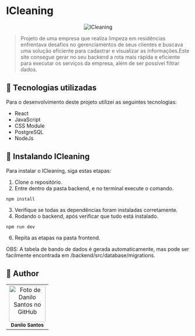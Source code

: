 # ICleaning

<p align="center">
  <img src="https://i.ibb.co/PwjF9mC/Captura-de-tela-2024-01-13-151716.png" alt="ICleaning">
</p>

> Projeto de uma empresa que realiza limpeza em residências enfrentava desafios no gerenciamentos de seus clientes e buscava uma solução eficiente para cadastrar e visualizar as informações.Este site consegue gerar no seu backend a rota mais rápida e eficiente para executar os serviços da empresa, além de ser possível filtrar dados.

## 💼 Tecnologias utilizadas

Para o desenvolvimento deste projeto utilizei as seguintes tecnologias:

- React
- JavaScript
- CSS Module
- PostgreSQL
- NodeJs

## 🚀 Instalando ICleaning

Para instalar o ICleaning, siga estas etapas:

1. Clone o repositório.
2. Entre dentro da pasta backend, e no terminal execute o comando.

```
npm install
```

3. Verifique se todas as dependências foram instaladas corretamente.
4. Rodando o backend, após verificar que tudo está instalado.

```
npm run dev
```

6. Repita as etapas na pasta frontend.

OBS: A tabela de bando de dados é gerada automaticamente, mas pode ser facilmente encontrada em /backend/src/database/migrations.

## :child: Author

<table>
  <tr>
    <td align="center">
        <img src="https://avatars.githubusercontent.com/u/152008168?s=400&u=710379e70ac9c4490d3044ffd12a47092b993f76&v=4" width="100px;" alt="Foto de Danilo Santos no GitHub"/><br>
        <sub>
          <b>Danilo Santos</b>
        </sub>
      </a>
    </td>
  </tr>
</table>
